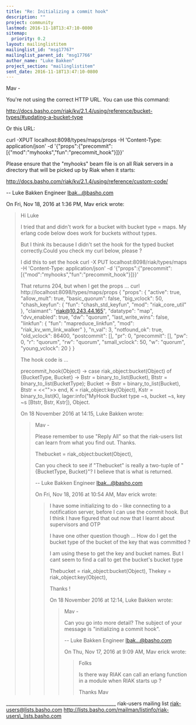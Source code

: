 ```yaml
---
title: "Re: Initializing a commit hook"
description: ""
project: community
lastmod: 2016-11-18T13:47:10-0800
sitemap:
  priority: 0.2
layout: mailinglistitem
mailinglist_id: "msg17767"
mailinglist_parent_id: "msg17766"
author_name: "Luke Bakken"
project_section: "mailinglistitem"
sent_date: 2016-11-18T13:47:10-0800
---
```



Mav -

You're not using the correct HTTP URL. You can use this command:

http://docs.basho.com/riak/kv/2.1.4/using/reference/bucket-types/#updating-a-bucket-type

Or this URL:

curl -XPUT localhost:8098/types/maps/props -H 'Content-Type:
application/json' -d
'{"props":{"precommit":[{"mod":"myhooks","fun":"precommit\_hook"}]}}'

Please ensure that the "myhooks" beam file is on all Riak servers in a
directory that will be picked up by Riak when it starts:

http://docs.basho.com/riak/kv/2.1.4/using/reference/custom-code/

--
Luke Bakken
Engineer
lbak...@basho.com

On Fri, Nov 18, 2016 at 1:36 PM, Mav erick  wrote:
> Hi Luke
>
> I tried that and didn't work for a bucket with bucket type = maps. My erlang
> code below does work for buckets without types.
>
> But I think its because I didn't set the hook for the typed bucket
> correctly.Could you check my curl below, please ?
>
> I did this to set the hook
> curl -X PUT localhost:8098/riak/types/maps -H 'Content-Type:
> application/json' -d
> '{"props":{"precommit":[{"mod":"myhooks","fun":"precommit\_hook"}]}}'
>
> That returns 204, but when I get the props ...
> curl http://localhost:8098/types/maps/props
> {
> "props": {
> "active": true,
> "allow\_mult": true,
> "basic\_quorum": false,
> "big\_vclock": 50,
> "chash\_keyfun": {
> "fun": "chash\_std\_keyfun",
> "mod": "riak\_core\_util"
> },
> "claimant": "riak@10.243.44.165",
> "datatype": "map",
> "dvv\_enabled": true,
> "dw": "quorum",
> "last\_write\_wins": false,
> "linkfun": {
> "fun": "mapreduce\_linkfun",
> "mod": "riak\_kv\_wm\_link\_walker"
> },
> "n\_val": 3,
> "notfound\_ok": true,
> "old\_vclock": 86400,
> "postcommit": [],
> "pr": 0,
> "precommit": [],
> "pw": 0,
> "r": "quorum",
> "rw": "quorum",
> "small\_vclock": 50,
> "w": "quorum",
> "young\_vclock": 20
> }
> }
>
> The hook code is ...
>
> precommit\_hook(Object) ->
> case riak\_object:bucket(Object) of
> {BucketType, Bucket} -> Bstr = binary\_to\_list(Bucket), Btstr =
> binary\_to\_list(BucketType);
> Bucket -> Bstr = binary\_to\_list(Bucket), Btstr = <<"">>
> end,
> K = riak\_object:key(Object),
> Kstr = binary\_to\_list(K),
> lager:info("MyHook Bucket type ~s, bucket ~s, key ~s [Btstr, Bstr,
> Kstr]),
> Object.
>
>
> On 18 November 2016 at 14:15, Luke Bakken  wrote:
>>
>> Mav -
>>
>> Please remember to use "Reply All" so that the riak-users list can
>> learn from what you find out. Thanks.
>>
>> Thebucket = riak\_object:bucket(Object),
>>
>> Can you check to see if "Thebucket" is really a two-tuple of
>> "{BucketType, Bucket}"? I believe that is what is returned.
>>
>> --
>> Luke Bakken
>> Engineer
>> lbak...@basho.com
>>
>> On Fri, Nov 18, 2016 at 10:54 AM, Mav erick  wrote:
>> > I have some initializing to do - like connecting to a notification
>> > server,
>> > before I can use the commit hook. But I think I have figured that out
>> > now
>> > that I learnt about supervisors and OTP
>> >
>> > I have one other question though ...
>> > How do I get the bucket type of the bucket of the key that was committed
>> > ?
>> >
>> > I am using these to get the key and bucket names. But I cant seem to
>> > find a
>> > call to get the bucket's bucket type
>> >
>> > Thebucket = riak\_object:bucket(Object),
>> > Thekey = riak\_object:key(Object),
>> >
>> > Thanks !
>> >
>> > On 18 November 2016 at 12:14, Luke Bakken  wrote:
>> >>
>> >> Mav -
>> >>
>> >> Can you go into more detail? The subject of your message is
>> >> "initializing a commit hook".
>> >>
>> >> --
>> >> Luke Bakken
>> >> Engineer
>> >> lbak...@basho.com
>> >>
>> >> On Thu, Nov 17, 2016 at 9:09 AM, Mav erick  wrote:
>> >> > Folks
>> >> >
>> >> > Is there way RIAK can call an erlang function in a module when RIAK
>> >> > starts
>> >> > up ?
>> >> >
>> >> > Thanks
>> >> > Mav
>> >
>> >
>
>

\_\_\_\_\_\_\_\_\_\_\_\_\_\_\_\_\_\_\_\_\_\_\_\_\_\_\_\_\_\_\_\_\_\_\_\_\_\_\_\_\_\_\_\_\_\_\_
riak-users mailing list
riak-users@lists.basho.com
http://lists.basho.com/mailman/listinfo/riak-users\_lists.basho.com


